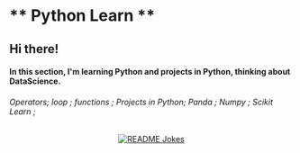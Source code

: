 
# ** Python Learn **

## Hi there!

#### In this section, I'm learning Python and projects in Python, thinking about DataScience.

###### Operators; loop ; functions ; Projects in Python; Panda ; Numpy ; Scikit Learn ;


<div align="center">
<a href="https://media0.giphy.com/media/KAq5w47R9rmTuvWOWa/200.gif?cid=6c09b952lc2oiiwz5t9kro6lo20db0jlo9td2vqdpc158sbx&ep=v1_gifs_search&rid=200.gif&ct=g"><img align="center" src="https://media0.giphy.com/media/KAq5w47R9rmTuvWOWa/200.gif?cid=6c09b952lc2oiiwz5t9kro6lo20db0jlo9td2vqdpc158sbx&ep=v1_gifs_search&rid=200.gif&ct=g" alt="README Jokes"></a>
</div>
